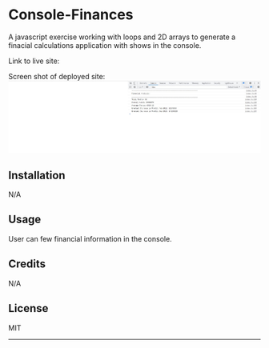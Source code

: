 # Console-Finances

A javascript exercise working with loops and 2D arrays to generate a finacial calculations application with shows in the console.

Link to live site:

Screen shot of deployed site:
![screenshot of deployed wepage](/images/Screenshot%202023-01-12%20112315.jpg)

## Installation

N/A

## Usage

User can few financial information in the console.

## Credits

N/A

## License

MIT

---
